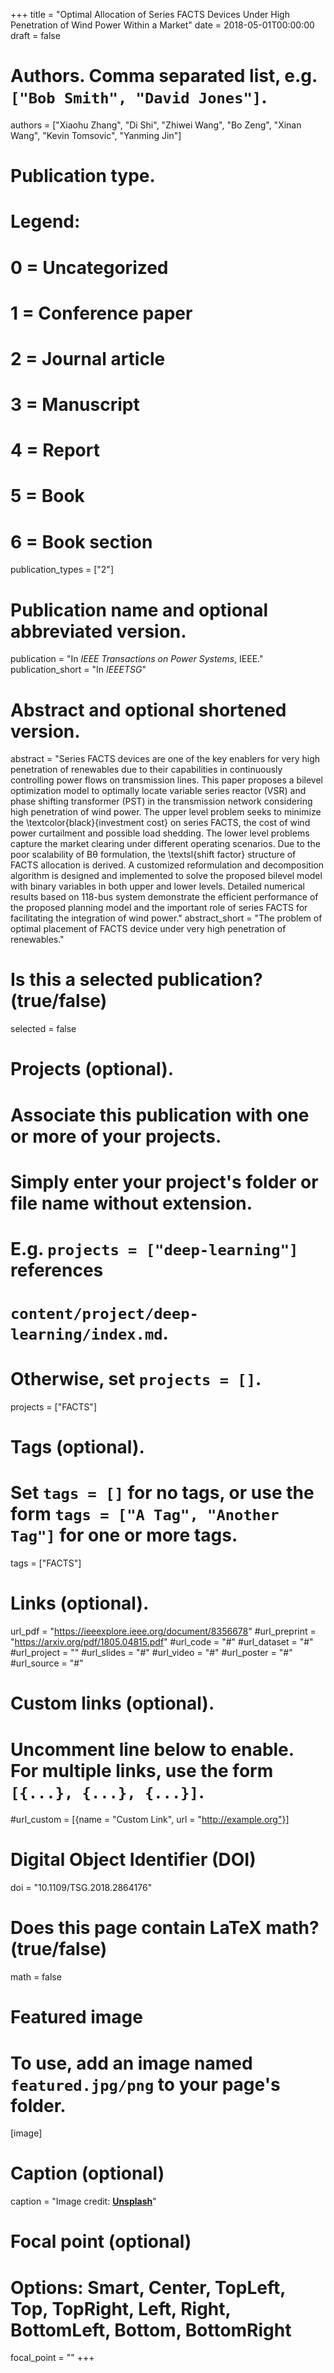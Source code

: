 +++
title = "Optimal Allocation of Series FACTS Devices Under High Penetration of Wind Power Within a Market"
date = 2018-05-01T00:00:00
draft = false

# Authors. Comma separated list, e.g. `["Bob Smith", "David Jones"]`.
authors = ["Xiaohu Zhang", "Di Shi", "Zhiwei Wang", "Bo Zeng", "Xinan Wang", "Kevin Tomsovic", "Yanming Jin"]

# Publication type.
# Legend:
# 0 = Uncategorized
# 1 = Conference paper
# 2 = Journal article
# 3 = Manuscript
# 4 = Report
# 5 = Book
# 6 = Book section
publication_types = ["2"]

# Publication name and optional abbreviated version.
publication = "In *IEEE Transactions on Power Systems*, IEEE."
publication_short = "In *IEEETSG*"

# Abstract and optional shortened version.
abstract = "Series FACTS devices are one of the key enablers for very high penetration of renewables due to their capabilities in continuously controlling power flows on transmission lines. This paper proposes a bilevel optimization model to optimally locate variable series reactor (VSR) and phase shifting transformer (PST) in the transmission network considering high penetration of wind power. The upper level problem seeks to minimize the \textcolor{black}{investment cost} on series FACTS, the cost of wind power curtailment and possible load shedding. The lower level problems capture the market clearing under different operating scenarios. Due to the poor scalability of Bθ formulation, the \textsl{shift factor} structure of FACTS allocation is derived. A customized reformulation and decomposition algorithm is designed and implemented to solve the proposed bilevel model with binary variables in both upper and lower levels. Detailed numerical results based on 118-bus system demonstrate the efficient performance of the proposed planning model and the important role of series FACTS for facilitating the integration of wind power."
abstract_short = "The problem of optimal placement of FACTS device under very high penetration of renewables."

# Is this a selected publication? (true/false)
selected = false

# Projects (optional).
#   Associate this publication with one or more of your projects.
#   Simply enter your project's folder or file name without extension.
#   E.g. `projects = ["deep-learning"]` references 
#   `content/project/deep-learning/index.md`.
#   Otherwise, set `projects = []`.
projects = ["FACTS"]

# Tags (optional).
#   Set `tags = []` for no tags, or use the form `tags = ["A Tag", "Another Tag"]` for one or more tags.
tags = ["FACTS"]

# Links (optional).
url_pdf = "https://ieeexplore.ieee.org/document/8356678"
#url_preprint = "https://arxiv.org/pdf/1805.04815.pdf"
#url_code = "#"
#url_dataset = "#"
#url_project = ""
#url_slides = "#"
#url_video = "#"
#url_poster = "#"
#url_source = "#"

# Custom links (optional).
#   Uncomment line below to enable. For multiple links, use the form `[{...}, {...}, {...}]`.
#url_custom = [{name = "Custom Link", url = "http://example.org"}]

# Digital Object Identifier (DOI)
doi = "10.1109/TSG.2018.2864176"

# Does this page contain LaTeX math? (true/false)
math = false

# Featured image
# To use, add an image named `featured.jpg/png` to your page's folder. 
[image]
  # Caption (optional)
  caption = "Image credit: [**Unsplash**](https://unsplash.com/photos/pLCdAaMFLTE)"

  # Focal point (optional)
  # Options: Smart, Center, TopLeft, Top, TopRight, Left, Right, BottomLeft, Bottom, BottomRight
  focal_point = ""
+++

